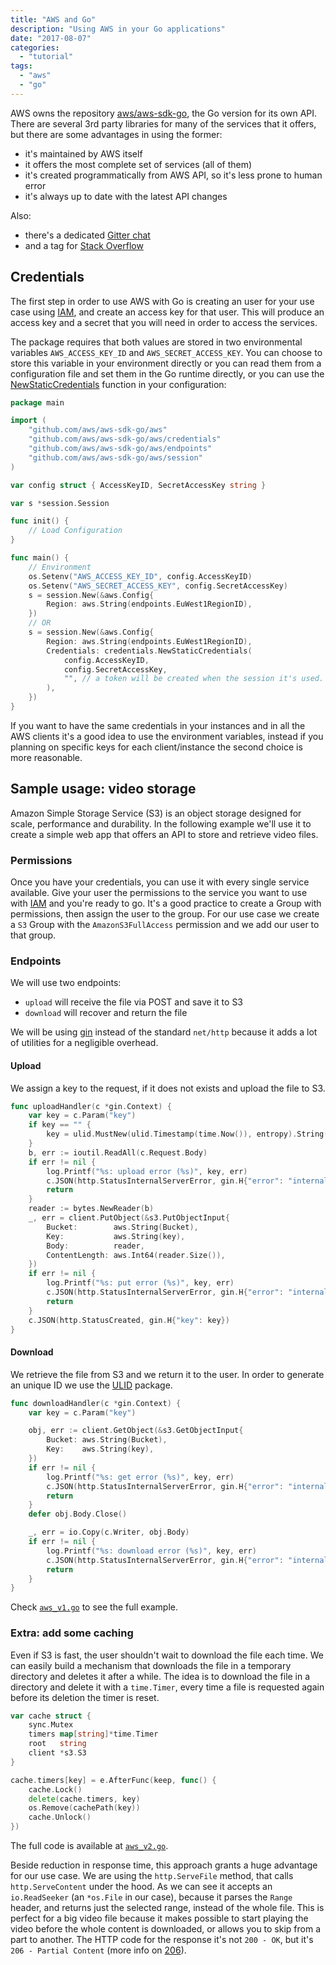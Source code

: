 ```yaml
---
title: "AWS and Go"
description: "Using AWS in your Go applications"
date: "2017-08-07"
categories:
  - "tutorial"
tags:
  - "aws"
  - "go"
---
```



AWS owns the repository [aws/aws-sdk-go](http://github.com/aws/aws-sdk-go), the Go version for its own API. 
There are several 3rd party libraries for many of the services that it offers, but there are some advantages in using the former:

- it's maintained by AWS itself
- it offers the most complete set of services (all of them)
- it's created programmatically from AWS API, so it's less prone to human error
- it's always up to date with the latest API changes

Also:

- there's a dedicated [Gitter chat](https://gitter.im/aws/aws-sdk-go)
- and a tag for [Stack Overflow](http://stackoverflow.com/questions/tagged/aws-sdk-go)

## Credentials

The first step in order to use AWS with Go is creating an user for your use case using [IAM](https://aws.amazon.com/documentation/iam/), and create an access key for that user.
This will produce an access key and a secret that you will need in order to access the services.

The package requires that both values are stored in two environmental variables `AWS_ACCESS_KEY_ID` and `AWS_SECRET_ACCESS_KEY`. 
You can choose to store this variable in your environment directly or you can read them from a configuration file and set them 
in the Go runtime directly, or you can use the [NewStaticCredentials](http://docs.aws.amazon.com/sdk-for-go/api/aws/credentials/#NewStaticCredentials) function in your configuration:

```go
package main

import (
	"github.com/aws/aws-sdk-go/aws"
	"github.com/aws/aws-sdk-go/aws/credentials"
	"github.com/aws/aws-sdk-go/aws/endpoints"
	"github.com/aws/aws-sdk-go/aws/session"
)

var config struct { AccessKeyID, SecretAccessKey string }

var s *session.Session

func init() { 
	// Load Configuration
}

func main() {
	// Environment
	os.Setenv("AWS_ACCESS_KEY_ID", config.AccessKeyID)
	os.Setenv("AWS_SECRET_ACCESS_KEY", config.SecretAccessKey)
	s = session.New(&aws.Config{
		Region: aws.String(endpoints.EuWest1RegionID),
	})
	// OR
	s = session.New(&aws.Config{
		Region: aws.String(endpoints.EuWest1RegionID),
		Credentials: credentials.NewStaticCredentials(
			config.AccessKeyID, 
			config.SecretAccessKey,
			"", // a token will be created when the session it's used.
		),
	})
}
```

If you want to have the same credentials in your instances and in all the AWS clients it's a good idea to use the 
environment variables, instead if you planning on specific keys for each client/instance the second choice is more reasonable.

## Sample usage: video storage

Amazon Simple Storage Service (S3) is an object storage designed for scale, performance and durability. In the following example we'll use it
to create a simple web app that offers an API to store and retrieve video files.

### Permissions

Once you have your credentials, you can use it with every single service available. Give your user the permissions to the service you 
want to use with [IAM](1) and you're ready to go. It's a good practice to create a Group with permissions, then assign the user to the 
group. For our use case we create a `S3` Group with the `AmazonS3FullAccess` permission and we add our user to that group.

### Endpoints

We will use two endpoints: 

- `upload` will receive the file via POST and save it to S3
- `download` will recover and return the file

We will be using [gin](https://github.com/gin-gonic/gin) instead of the standard `net/http` because it adds a lot of utilities for a negligible overhead.

#### Upload

We assign a key to the request, if it does not exists and upload the file to S3.
```go
func uploadHandler(c *gin.Context) {
	var key = c.Param("key")
	if key == "" {
		key = ulid.MustNew(ulid.Timestamp(time.Now()), entropy).String()
	}
	b, err := ioutil.ReadAll(c.Request.Body)
	if err != nil {
		log.Printf("%s: upload error (%s)", key, err)
		c.JSON(http.StatusInternalServerError, gin.H{"error": "internal error"})
		return
	}
	reader := bytes.NewReader(b)
	_, err = client.PutObject(&s3.PutObjectInput{
		Bucket:        aws.String(Bucket),
		Key:           aws.String(key),
		Body:          reader,
		ContentLength: aws.Int64(reader.Size()),
	})
	if err != nil {
		log.Printf("%s: put error (%s)", key, err)
		c.JSON(http.StatusInternalServerError, gin.H{"error": "internal error"})
		return
	}
	c.JSON(http.StatusCreated, gin.H{"key": key})
}
```

#### Download

We retrieve the file from S3 and we return it to the user. In order to generate an unique ID we use the [ULID](https://github.com/oklog/ulid) package.

```go
func downloadHandler(c *gin.Context) {
	var key = c.Param("key")

	obj, err := client.GetObject(&s3.GetObjectInput{
		Bucket: aws.String(Bucket),
		Key:    aws.String(key),
	})
	if err != nil {
		log.Printf("%s: get error (%s)", key, err)
		c.JSON(http.StatusInternalServerError, gin.H{"error": "internal error"})
		return
	}
	defer obj.Body.Close()

	_, err = io.Copy(c.Writer, obj.Body)
	if err != nil {
		log.Printf("%s: download error (%s)", key, err)
		c.JSON(http.StatusInternalServerError, gin.H{"error": "internal error"})
		return
	}
}
```

Check [`aws_v1.go`](https://github.com/DauMau/blog.vidsey.io/blob/master/_examples/awsandgo/aws_v1.go) to see the full example.

### Extra: add some caching

Even if S3 is fast, the user shouldn't wait to download the file each time. We can easily build a mechanism that downloads the file 
in a temporary directory and deletes it after a while. The idea is to download the file in a directory and delete it with a `time.Timer`, every time a file is requested again before its deletion the timer is reset.

```go
var cache struct {
	sync.Mutex
	timers map[string]*time.Timer
	root   string
	client *s3.S3
}

cache.timers[key] = e.AfterFunc(keep, func() {
	cache.Lock()
	delete(cache.timers, key)
	os.Remove(cachePath(key))
	cache.Unlock()
})
```

The full code is available at [`aws_v2.go`](https://github.com/DauMau/blog.vidsey.io/blob/master/_examples/awsandgo/aws_v2.go).

Beside reduction in response time, this approach grants a huge advantage for our use case. We are using the `http.ServeFile` 
method, that calls `http.ServeContent` under the hood. As we can see it accepts an `io.ReadSeeker` (an `*os.File` in our case), because 
it parses the `Range` header, and returns just the selected range, instead of the whole file. This is perfect for a big video file 
because it makes possible to start playing the video before the whole content is downloaded, or allows you to skip from a part to 
another. The HTTP code for the response it's not `200 - OK`, but it's `206 - Partial Content` (more info on [206](https://httpstatuses.com/206)).